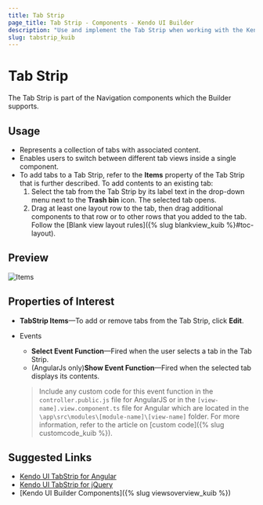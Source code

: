 ```yaml
---
title: Tab Strip
page_title: Tab Strip - Components - Kendo UI Builder
description: "Use and implement the Tab Strip when working with the Kendo UI Builder tool for creating and managing Angular and AngularJS-based web applications."
slug: tabstrip_kuib
---
```


# Tab Strip

The Tab Strip is part of the Navigation components which the Builder supports.

## Usage

* Represents a collection of tabs with associated content.
* Enables users to switch between different tab views inside a single component.
* To add tabs to a Tab Strip, refer to the **Items** property of the Tab Strip that is further described. To add contents to an existing tab:
    1. Select the tab from the Tab Strip by its label text in the drop-down menu next to the **Trash bin** icon. The selected tab opens.
    1. Drag at least one layout row to the tab, then drag additional components to that row or to other rows that you added to the tab. Follow the [Blank view layout rules]({% slug blankview_kuib %}#toc-layout).

## Preview

<img src="../../images/kuib-tabstrip-items.png" class="img-responsive" alt="Items"/>

## Properties of Interest

* **TabStrip Items**&mdash;To add or remove tabs from the Tab Strip, click **Edit**.
* Events
    * **Select Event Function**&mdash;Fired when the user selects a tab in the Tab Strip.
    * (AngularJs only)**Show Event Function**&mdash;Fired when the selected tab displays its contents.

    > Include any custom code for this event function in the `controller.public.js` file for AngularJS or in the `[view-name].view.component.ts` file for Angular which are located in the `\app\src\modules\[module-name]\[view-name]` folder. For more information, refer to the article on [custom code]({% slug customcode_kuib %}).

## Suggested Links

* [Kendo UI TabStrip for Angular](https://www.telerik.com/kendo-angular-ui/components/layout/tabstrip/)
* [Kendo UI TabStrip for jQuery](https://demos.telerik.com/kendo-ui/button/index)
* [Kendo UI Builder Components]({% slug viewsoverview_kuib %})

